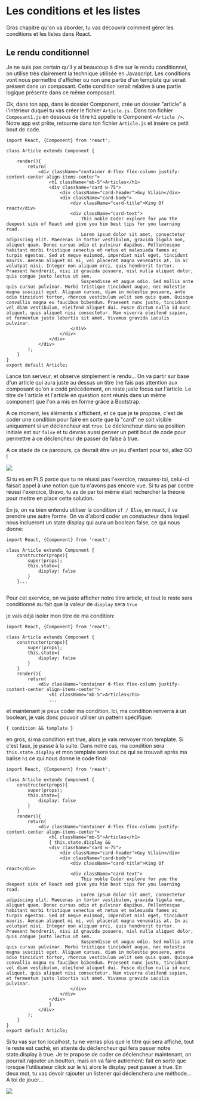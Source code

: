 <h1>Les conditions et les listes</h1>

Gros chapitre qu'on va aborder, tu vas découvrir comment gérer les conditions et les listes dans React.

<h2>Le rendu conditionnel</h2>

Je ne suis pas certain qu'il y ai beaucoup à dire sur le rendu conditionnel, on utilise très clairement la technique utilisée en Javascript.
Les conditions vont nous permettre d'afficher ou non une partie d'un template qui serait présent dans un composant. Cette condition serait relative à une partie logique présente dans ce même composant.

Ok, dans ton app, dans le dossier Component, crée un dossier "article" à l'intérieur duquel tu vas créer le fichier ```Article.js``` .
Dans ton fichier ```Composant1.js``` en dessous de titre ```h1``` appelle le Component ```<Article />```.
Notre app est prête, retourne dans ton fichier ```Article.js``` et insère ce petit bout de code. 


```
import React, {Component} from 'react';

class Article extends Component {

    render(){
        return(
            <div className="container d-flex flex-column justify-content-center align-items-center">
                <h1 className="mb-5">Articles</h1>
                <div className="card w-75">
                    <div className="card-header">Guy Vilain</div>
                    <div className="card-body">
                        <div className="card-title">King Of react</div>
                        <div className="card-text">
                            This noble Coder explore for you the deepest side of React and give you him best tips for you learning road.
                            Lorem ipsum dolor sit amet, consectetur adipiscing elit. Maecenas in tortor vestibulum, gravida ligula non, aliquet quam. Donec cursus odio et pulvinar dapibus. Pellentesque habitant morbi tristique senectus et netus et malesuada fames ac turpis egestas. Sed at neque euismod, imperdiet nisl eget, tincidunt mauris. Aenean aliquet mi mi, vel placerat magna venenatis at. In ac volutpat nisi. Integer non aliquam orci, quis hendrerit tortor. Praesent hendrerit, nisi id gravida posuere, nisl nulla aliquet dolor, quis congue justo lectus ut sem.
                            Suspendisse et augue odio. Sed mollis ante quis cursus pulvinar. Morbi tristique tincidunt augue, nec molestie magna suscipit eget. Aliquam cursus, diam in molestie posuere, ante odio tincidunt tortor, rhoncus vestibulum velit sem quis quam. Quisque convallis magna eu faucibus bibendum. Praesent nunc justo, tincidunt vel diam vestibulum, eleifend aliquet dui. Fusce dictum nulla id nunc aliquet, quis aliquet nisi consectetur. Nam viverra eleifend sapien, et fermentum justo lobortis sit amet. Vivamus gravida iaculis pulvinar.
                        </div>
                    </div>
                </div>
            </div>
        );
    }
}
export default Article;
```

Lance ton serveur, et observe simplement le rendu... On va partir sur base d'un article qui aura juste au dessus un titre (ne fais pas attention aux composant qu'on a codé précédement, on reste juste focus sur l'article.
Le titre de l'article et l'article en question sont réunis dans un même component que l'on a mis en forme grâce à Bootstrap.

A ce moment, les éléments s'affichent, et ce que je te propose, c'est de coder une condition pour faire en sorte que la "card" ne soit visible uniquement si un déclencheur est ```true```. Le déclencheur dans sa position initiale est sur ```false``` et tu devras aussi penser un petit bout de code pour permettre à ce déclencheur de passer de false à true.

A ce stade de ce parcours, ça devrait être un jeu d'enfant pour toi, allez GO !

<img src="https://media1.tenor.com/images/37fa200425df491a814cecc1bf6d0d69/tenor.gif?itemid=4655657" />

Si tu es en PLS parce que tu ne réussi pas l'exercice, rassures-toi, celui-ci faisait appel à une notion que tu n'avons pas encore vue. Si tu as par contre réussi l'exercice, Bravo, tu as de par toi même était rechercher la théorie pour mettre en place cette solution.

En js, on va bien entendu utiliser la condition ```if / Else```, en react, il va prendre une autre forme.
On va d'abord coder un constucteur dans lequel nous inclueront un state display qui aura un boolean false, ce qui nous donne:

```
import React, {Component} from 'react';

class Article extends Component {
    constructor(props){
        super(props);
        this.state={
            display: false
        }
    }...
    
```
Pour cet exervice, on va juste afficher notre titre article, et tout le reste sera conditionné au fait que la valeur de ```display``` sera ```true``` 

je vais déjà isoler mon titre de ma condition:

```
import React, {Component} from 'react';

class Article extends Component {
    constructor(props){
        super(props);
        this.state={
            display: false
        }
    }
    render(){
        return(
            <div className="container d-flex flex-column justify-content-center align-items-center">
                <h1 className="mb-5">Articles</h1>
                ...
```

et maintenant je peux coder ma condition. Ici, ma condition renverra à un boolean, je vais donc pouvoir utiliser un pattern spécifique:

```{ condition && template }```

en gros, si ma condition est true, alors je vais renvoyer mon template. Si c'est faux, je passe à la suite. Dans notre cas, ma condition sera ```this.state.display``` et mon template sera tout ce qui se trouvait après ma balise ```h1``` ce qui nous donne le code final:

```
import React, {Component} from 'react';

class Article extends Component {
    constructor(props){
        super(props);
        this.state={
            display: false
        }
    }
    render(){
        return(
            <div className="container d-flex flex-column justify-content-center align-items-center">
                <h1 className="mb-5">Articles</h1>
                { this.state.display && 
                <div className="card w-75">
                    <div className="card-header">Guy Vilain</div>
                    <div className="card-body">
                        <div className="card-title">King Of react</div>
                        <div className="card-text">
                            This noble Coder explore for you the deepest side of React and give you him best tips for you learning road.
                            Lorem ipsum dolor sit amet, consectetur adipiscing elit. Maecenas in tortor vestibulum, gravida ligula non, aliquet quam. Donec cursus odio et pulvinar dapibus. Pellentesque habitant morbi tristique senectus et netus et malesuada fames ac turpis egestas. Sed at neque euismod, imperdiet nisl eget, tincidunt mauris. Aenean aliquet mi mi, vel placerat magna venenatis at. In ac volutpat nisi. Integer non aliquam orci, quis hendrerit tortor. Praesent hendrerit, nisi id gravida posuere, nisl nulla aliquet dolor, quis congue justo lectus ut sem.
                            Suspendisse et augue odio. Sed mollis ante quis cursus pulvinar. Morbi tristique tincidunt augue, nec molestie magna suscipit eget. Aliquam cursus, diam in molestie posuere, ante odio tincidunt tortor, rhoncus vestibulum velit sem quis quam. Quisque convallis magna eu faucibus bibendum. Praesent nunc justo, tincidunt vel diam vestibulum, eleifend aliquet dui. Fusce dictum nulla id nunc aliquet, quis aliquet nisi consectetur. Nam viverra eleifend sapien, et fermentum justo lobortis sit amet. Vivamus gravida iaculis pulvinar.
                        </div>
                    </div>
                </div>
                }
            </div>
        );
    }
}
export default Article;
``` 

Si tu vas sur ton localhost, tu ne verras plus que le titre qui sera affiché, tout le reste est caché, en attente du déclencheur qui fera passer notre state.display à true.
Je te propose de coder ce déclencheur maintenant, on pourrait rajouter un boutton, mais on va faire autrement:  fait en sorte que lorsque l'utilisateur click sur le ```h1``` alors le display peut passer à true. En deux mot, tu vas devoir rajouter un listener qui déclenchera une méthode... A toi de jouer...

<img src="https://media.giphy.com/media/3ohs4oGkjb5jQ6dCUw/giphy.gif" />

